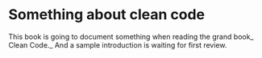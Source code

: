 # Something about clean code

This book is going to document something when reading the grand book_ Clean Code._ And a sample introduction is waiting for first review.

